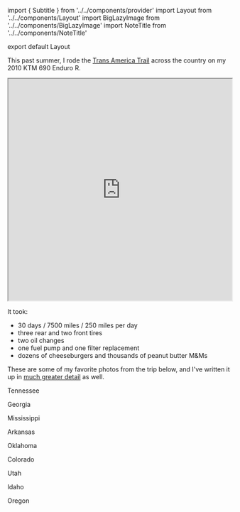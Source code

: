 import { Subtitle } from '../../components/provider'
import Layout from '../../components/Layout'
import BigLazyImage from '../../components/BigLazyImage'
import NoteTitle from '../../components/NoteTitle'

export default Layout

<NoteTitle title="Trans America Trail" date="2018-10-23" />

This past summer, I rode the [Trans America Trail](https://www.transamtrail.com) across the country on my 2010 KTM 690 Enduro R.

<iframe src='https://www.mytracks.co/axelav/groups/8a3912d5-3e55-4ece-8777-41d944acd6d0' width='100%' height='500px' allowFullScreen></iframe>

It took:

- 30 days / 7500 miles / 250 miles per day
- three rear and two front tires
- two oil changes
- one fuel pump and one filter replacement
- dozens of cheeseburgers and thousands of peanut butter M&Ms

These are some of my favorite photos from the trip below, and I've written it up in [much greater detail](/places/trans-america-trail) as well.

<Subtitle>Tennessee</Subtitle>

<BigLazyImage src="https://s3.amazonaws.com/tat.honkytonk.in/08/IMG_2626.jpg" alt="Tennessee" />
<BigLazyImage src="https://s3.amazonaws.com/tat.honkytonk.in/09/IMG_2634.jpg" alt="Tennessee" />

<Subtitle>Georgia</Subtitle>

<BigLazyImage src="https://s3.amazonaws.com/tat.honkytonk.in/11/IMG_2691.jpg" alt="Georgia" />

<Subtitle>Mississippi</Subtitle>

<BigLazyImage src="https://s3.amazonaws.com/tat.honkytonk.in/11/IMG_2711.jpg" alt="Mississippi" />
<BigLazyImage src="https://s3.amazonaws.com/tat.honkytonk.in/12/IMG_2745.jpg" alt="Mississippi" />

<Subtitle>Arkansas</Subtitle>

<BigLazyImage src="https://s3.amazonaws.com/tat.honkytonk.in/13/IMG_2790.jpg" alt="Arkansas" />

<Subtitle>Oklahoma</Subtitle>

<BigLazyImage src="https://s3.amazonaws.com/tat.honkytonk.in/15/IMG_2830.jpg" alt="Oklahoma" />

<Subtitle>Colorado</Subtitle>

<BigLazyImage src="https://s3.amazonaws.com/tat.honkytonk.in/16/IMG_2872.jpg" alt="Colorado" />
<BigLazyImage src="https://s3.amazonaws.com/tat.honkytonk.in/19/IMG_2912.jpg" alt="Colorado" />
<BigLazyImage src="https://s3.amazonaws.com/tat.honkytonk.in/19/IMG_2930.jpg" alt="Colorado" />
<BigLazyImage src="https://s3.amazonaws.com/tat.honkytonk.in/20/IMG_2996.jpg" alt="Colorado" />
<BigLazyImage src="https://s3.amazonaws.com/tat.honkytonk.in/20/IMG_3001.jpg" alt="Colorado" />
<BigLazyImage src="https://s3.amazonaws.com/tat.honkytonk.in/20/IMG_3021.jpg" alt="Colorado" />

<Subtitle>Utah</Subtitle>

<BigLazyImage src="https://s3.amazonaws.com/tat.honkytonk.in/20/IMG_3061.jpg" alt="Utah" />
<BigLazyImage src="https://s3.amazonaws.com/tat.honkytonk.in/22/IMG_3111.jpg" alt="Utah" />
<BigLazyImage src="https://s3.amazonaws.com/tat.honkytonk.in/22/IMG_3120.jpg" alt="Utah" />
<BigLazyImage src="https://s3.amazonaws.com/tat.honkytonk.in/23/IMG_3182.jpg" alt="Utah" />
<BigLazyImage src="https://s3.amazonaws.com/tat.honkytonk.in/24/IMG_3223.jpg" alt="Utah" />
<BigLazyImage src="https://s3.amazonaws.com/tat.honkytonk.in/24/IMG_3241.jpg" alt="Utah" />

<Subtitle>Idaho</Subtitle>

<BigLazyImage src="https://s3.amazonaws.com/tat.honkytonk.in/25/IMG_3308.jpg" alt="Idaho" />
<BigLazyImage src="https://s3.amazonaws.com/tat.honkytonk.in/25/IMG_3297.jpg" alt="Idaho" />
<BigLazyImage src="https://s3.amazonaws.com/tat.honkytonk.in/26/IMG_3319.jpg" alt="Idaho" />

<Subtitle>Oregon</Subtitle>

<BigLazyImage src="https://s3.amazonaws.com/tat.honkytonk.in/27/IMG_3370.jpg" alt="Oregon" />
<BigLazyImage src="https://s3.amazonaws.com/tat.honkytonk.in/28/IMG_3424.jpg" alt="KTM Fuel Pump" />
<BigLazyImage src="https://s3.amazonaws.com/tat.honkytonk.in/29/IMG_3454.jpg" alt="Oregon" />
<BigLazyImage src="https://s3.amazonaws.com/tat.honkytonk.in/29/IMG_3460.jpg" alt="Oregon" />
<BigLazyImage src="https://s3.amazonaws.com/tat.honkytonk.in/30/IMG_3476.jpg" alt="Oregon" />
<BigLazyImage src="https://s3.amazonaws.com/tat.honkytonk.in/30/IMG_3485.jpg" alt="Oregon" />
<BigLazyImage src="https://s3.amazonaws.com/tat.honkytonk.in/30/IMG_3493.jpg" alt="Oregon" />
<BigLazyImage src="https://s3.amazonaws.com/tat.honkytonk.in/30/IMG_3503.jpg" alt="Oregon" />
<BigLazyImage src="https://s3.amazonaws.com/tat.honkytonk.in/30/IMG_3522.jpg" alt="Oregon" />
